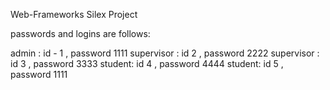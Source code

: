 Web-Frameworks
Silex Project

passwords and logins are follows:

admin : id - 1 , password 1111 supervisor : id 2 , password 2222 supervisor : id 3 , password 3333 student: id 4 , password 4444 student: id 5 , password 1111
